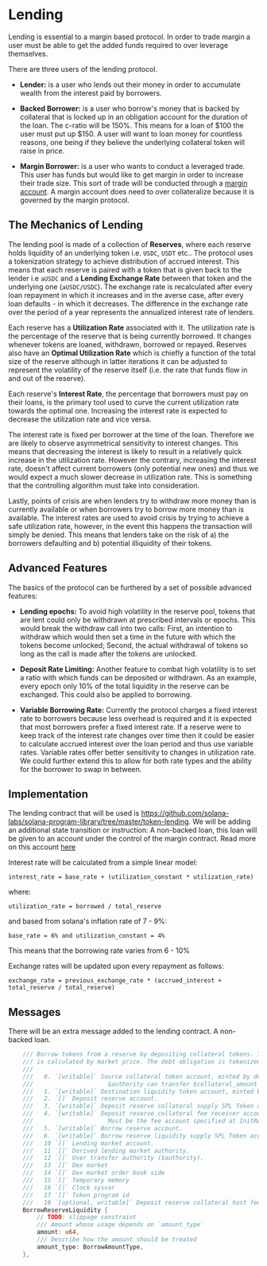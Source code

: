 # Lending

Lending is essential to a margin based protocol. In order to trade margin a user must be able to get the added funds required to over leverage themselves.

There are three users of the lending protocol.

- **Lender:** is a user who lends out their money in order to accumulate wealth from the interest paid by borrowers.

- **Backed Borrower:** is a user who borrow's money that is backed by collateral that is locked up in an obligation account for the duration of the loan. The c-ratio will be 150%. This means for a loan of $100 the user must put up $150. A user will want to loan money for countless reasons, one being if they believe the underlying collateral token will raise in price.

- **Margin Borrower:** is a user who wants to conduct a leveraged trade. This user has funds but would like to get margin in order to increase their trade size. This sort of trade will be conducted through a [margin account](./margin.md). A margin account does need to over collateralize because it is governed by the margin protocol.

## The Mechanics of Lending

The lending pool is made of a collection of **Reserves**, where each reserve holds liquidity of an underlying token i.e. `USDC`, `USDT` etc.. The protocol uses a tokenization strategy to achieve distribution of accrued interest. This means that each reserve is paired with a token that is given back to the lender i.e `aUSDC` and a **Lending Exchange Rate** between that token and the underlying one (`aUSDC/USDC`). The exchange rate is recalculated after every loan repayment in which it increases and in the averse case, after every loan defaults - in which it decreases. The difference in the exchange rate over the period of a year represents the annualized interest rate of lenders.

Each reserve has a **Utilization Rate** associated with it. The utilization rate is the percentage of the reserve that is being currently borrowed. It changes whenever tokens are loaned, withdrawn, borrowed or repayed. Reserves also have an **Optimal Utilization Rate** which is chiefly a function of the total size of the reserve although in latter iterations it can be adjusted to represent the volatility of the reserve itself (i.e. the rate that funds flow in and out of the reserve). 

Each reserve's **Interest Rate**, the percentage that borrowers must pay on their loans, is the primary tool used to curve the current utilization rate towards the optimal one. Increasing the interest rate is expected to decrease the utilization rate and vice versa. 

The interest rate is fixed per borrower at the time of the loan. Therefore we are likely to observe asymmetrical sensitivity to interest changes. This means that decreasing the interest is likely to result in a relatively quick increase in the utilization rate. However the contrary, increasing the interest rate, doesn't affect current borrowers (only potential new ones) and thus we would expect a much slower decrease in utilization rate. This is something that the controlling algorithm must take into consideration.

Lastly, points of crisis are when lenders try to withdraw more money than is currently available or when borrowers try to borrow more money than is available. The interest rates are used to avoid crisis by trying to achieve a safe utilization rate, however, in the event this happens the transaction will simply be denied. This means that lenders take on the risk of a) the borrowers defaulting and b) potential illiquidity of their tokens.  

## Advanced Features

The basics of the protocol can be furthered by a set of possible advanced features:

- **Lending epochs:** To avoid high volatility in the reserve pool, tokens that are lent could only be withdrawn at prescribed intervals or epochs. This would break the withdraw call into two calls: First, an intention to withdraw which would then set a time in the future with which the tokens become unlocked; Second, the actual withdrawal of tokens so long as the call is made after the tokens are unlocked. 

- **Deposit Rate Limiting:** Another feature to combat high volatility is to set a ratio with which funds can be deposited or withdrawn. As an example, every epoch only 10% of the total liquidity in the reserve can be exchanged. This could also be applied to borrowing.

- **Variable Borrowing Rate:** Currently the protocol charges a fixed interest rate to borrowers because less overhead is required and it is expected that most
borrowers prefer a fixed interest rate. If a reserve were to keep track of the interest rate changes over time then it could be easier to calculate accrued interest over the loan period and thus use variable rates. Variable rates offer better sensitivity to changes in utilization rate. We could further extend this to allow for both rate types and the ability for the borrower to swap in between. 

## Implementation

The lending contract that will be used is https://github.com/solana-labs/solana-program-library/tree/master/token-lending. We will be adding an additional state transition or instruction: A non-backed loan, this loan will be given to an account under the control of the margin contract. Read more on this account [here](./margin.md)

Interest rate will be calculated from a simple linear model:

```
interest_rate = base_rate + (utilization_constant * utilization_rate)
```

where: 

```
utilization_rate = borrowed / total_reserve
```

and based from solana's inflation rate of 7 - 9%:

```
base_rate = 6% and utilization_constant = 4%
```

This means that the borrowing rate varies from 6 - 10%

Exchange rates will be updated upon every repayment as follows:

```
exchange_rate = previous_exchange_rate * (accrued_interest + total_reserve / total_reserve)
```

## Messages

There will be an extra message added to the lending contract. A non-backed loan. 

```rust
    /// Borrow tokens from a reserve by depositing collateral tokens. The number of borrowed tokens
    /// is calculated by market price. The debt obligation is tokenized.
    ///
    ///   0. `[writable]` Source collateral token account, minted by deposit reserve collateral mint,
    ///                     $authority can transfer $collateral_amount
    ///   1. `[writable]` Destination liquidity token account, minted by borrow reserve liquidity mint
    ///   2. `[]` Deposit reserve account.
    ///   3. `[writable]` Deposit reserve collateral supply SPL Token account
    ///   4. `[writable]` Deposit reserve collateral fee receiver account.
    ///                     Must be the fee account specified at InitReserve.
    ///   5. `[writable]` Borrow reserve account.
    ///   6. `[writable]` Borrow reserve liquidity supply SPL Token account
    ///   10 `[]` Lending market account.
    ///   11 `[]` Derived lending market authority.
    ///   12 `[]` User transfer authority ($authority).
    ///   13 `[]` Dex market
    ///   14 `[]` Dex market order book side
    ///   15 `[]` Temporary memory
    ///   16 `[]` Clock sysvar
    ///   17 '[]` Token program id
    ///   18 `[optional, writable]` Deposit reserve collateral host fee receiver account.
    BorrowReserveLiquidity {
        // TODO: slippage constraint
        /// Amount whose usage depends on `amount_type`
        amount: u64,
        /// Describe how the amount should be treated
        amount_type: BorrowAmountType,
    },
  ```
